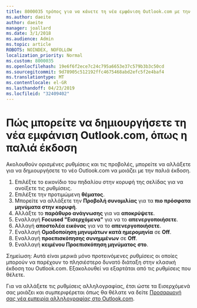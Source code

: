 ```yaml
---
title: 8000035 τρόπος για να κάνετε τη νέα εμφάνιση Outlook.com με την παλιά
ms.author: daeite
author: daeite
manager: joallard
ms.date: 3/1/2018
ms.audience: Admin
ms.topic: article
ROBOTS: NOINDEX, NOFOLLOW
localization_priority: Normal
ms.custom: 8000035
ms.openlocfilehash: 19e6f6f2ece7c24c795a6653e37c579b3b3c50cd
ms.sourcegitcommit: 9d78905c512192ffc4675468abd2efc5f2e4baf4
ms.translationtype: MT
ms.contentlocale: el-GR
ms.lasthandoff: 04/23/2019
ms.locfileid: "32409402"
---
```

# <a name="how-to-make-the-new-outlookcom-look-like-the-old-version"></a>Πώς μπορείτε να δημιουργήσετε τη νέα εμφάνιση Outlook.com, όπως η παλιά έκδοση

Ακολουθούν ορισμένες ρυθμίσεις και τις προβολές, μπορείτε να αλλάξετε για να δημιουργήσετε το νέο Outlook.com να μοιάζει με την παλιά έκδοση.

1. Επιλέξτε το εικονίδιο του πηδαλίου στην κορυφή της σελίδας για να ανοίξετε τις ρυθμίσεις.
2. Επιλέξτε την προτιμώμενη **θέματος**.
3. Μπορείτε να αλλάξετε την **Προβολή συνομιλίας** για τα **πιο πρόσφατα μηνύματα στην κορυφή**.
4. Αλλάξτε το **παράθυρο ανάγνωσης** για να **αποκρύψετε**.
5. Εναλλαγή **Focused "Εισερχόμενα"** για να το **απενεργοποιήσετε**.
6. Αλλαγή **αποστολέα εικόνας** για να το **απενεργοποιήσετε**. 
7. Εναλλαγή **Ομαδοποίηση μηνυμάτων κατά ημερομηνία** σε **Off**. 
8. Εναλλαγή **προεπισκόπησης συνημμένων** σε **Off**. 
9. Εναλλαγή **κειμένου Προεπισκόπηση μηνύματος** **στο**.

Σημείωση: Αυτά είναι μερικά μόνο προτεινόμενες ρυθμίσεις οι οποίες μπορούν να παρέχουν το πλησιέστερο δυνατό διάταξη στην κλασική έκδοση του Outlook.com. Εξακολουθεί να εξαρτάται από τις ρυθμίσεις που θέλετε.

Για να αλλάξετε τις ρυθμίσεις αλληλογραφίας, έτσι ώστε τα Εισερχόμενά σας μοιάζει και συμπεριφέρεται όπως θα θέλατε να δείτε [Προσαρμογή σας νέα εμπειρία αλληλογραφίας στο Outlook.com](https://support.office.com/article/b41c2ecb-f23c-42b3-b7f8-659646d5e58c).